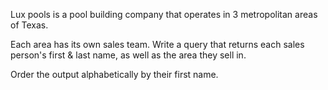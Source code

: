 Lux pools is a pool building company that operates in 3 metropolitan areas of Texas.

Each area has its own sales team. Write a query that returns each sales person's
first & last name, as well as the area they sell in.

Order the output alphabetically by their first name.